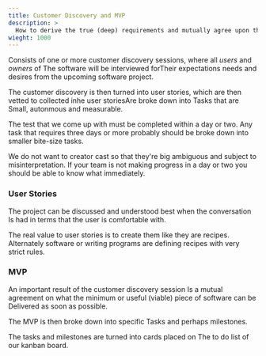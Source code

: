 ```yaml
---
title: Customer Discovery and MVP
description: >
  How to derive the true (deep) requirements and mutually agree upon the MVP
wieght: 1000
---
```


Consists of one or more customer discovery sessions, where all *users*
and *owners* of The software will be interviewed forTheir expectations
needs and desires from the upcoming software project.

The customer discovery is then turned into user stories, which are
then vetted to collected inhe user storiesAre broke down into Tasks
that are Small, autonmous and measurable.

The test that we come up with must be completed within a day or
two. Any task that requires three days or more probably should be
broke down into smaller bite-size tasks.

We do not want to creator cast so that they're big ambiguous and
subject to misinterpretation. If your team is not making progress in a
day or two you should be able to know what immediately.

### User Stories

The project can be discussed and understood best when the conversation
Is had in terms that the user is comfortable with.

The real value to user stories is to create them like they are
recipes. Alternately software or writing programs  are defining
recipes with very strict rules.  

### MVP

An important result of the customer discovery session Is a mutual
agreement on what the minimum or useful (viable) piece of software can
be Delivered as soon as possible.

The MVP is then broke down into specific Tasks and perhaps milestones.

The tasks and milestones are turned into cards placed on The to do
list of our kanban board.


